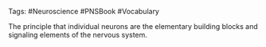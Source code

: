 Tags: #Neuroscience #PNSBook #Vocabulary 

The principle that individual neurons are the elementary building blocks and signaling elements of the nervous system.
